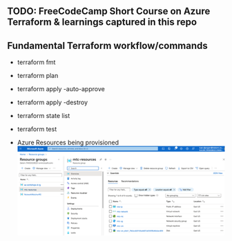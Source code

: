 ## TODO: FreeCodeCamp Short Course on Azure Terraform & learnings captured in this repo

## Fundamental Terraform workflow/commands

- terraform fmt
- terraform plan
- terraform apply -auto-approve
- terraform apply -destroy
- terraform state list
- terraform test

- Azure Resources being provisioned
![Alt text](<tf-resources.png>)